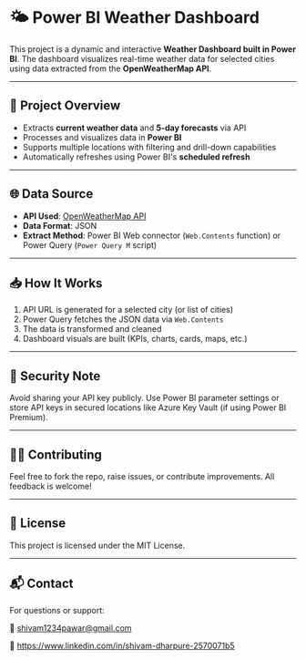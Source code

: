 # 🌤️ Power BI Weather Dashboard

This project is a dynamic and interactive **Weather Dashboard built in Power BI**. The dashboard visualizes real-time weather data for selected cities using data extracted from the **OpenWeatherMap API**.

---

## 📌 Project Overview

- Extracts **current weather data** and **5-day forecasts** via API
- Processes and visualizes data in **Power BI**
- Supports multiple locations with filtering and drill-down capabilities
- Automatically refreshes using Power BI's **scheduled refresh**
  
---

## 🌐 Data Source

- **API Used**: [OpenWeatherMap API](https://openweathermap.org/api)
- **Data Format**: JSON
- **Extract Method**: Power BI Web connector (`Web.Contents` function) or Power Query (`Power Query M` script)

---

## 📥 How It Works

1. API URL is generated for a selected city (or list of cities)
2. Power Query fetches the JSON data via `Web.Contents`
3. The data is transformed and cleaned
4. Dashboard visuals are built (KPIs, charts, cards, maps, etc.)

---

## 🔐 Security Note

Avoid sharing your API key publicly. Use Power BI parameter settings or store API keys in secured locations like Azure Key Vault (if using Power BI Premium).

---

## 🙋‍♂️ Contributing

Feel free to fork the repo, raise issues, or contribute improvements. All feedback is welcome!

---

## 📄 License

This project is licensed under the MIT License.

---

## 📬 Contact

For questions or support:

📧 shivam1234pawar@gmail.com

🔗 https://www.linkedin.com/in/shivam-dharpure-2570071b5

